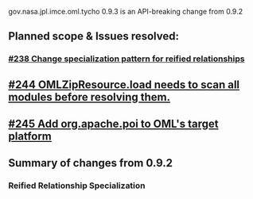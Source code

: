 gov.nasa.jpl.imce.oml.tycho 0.9.3 is an API-breaking change from 0.9.2

## Planned scope & Issues resolved:

### [#238 Change specialization pattern for reified relationships](https://github.com/JPL-IMCE/gov.nasa.jpl.imce.oml/issues/238)

## [#244 OMLZipResource.load needs to scan all modules before resolving them.](https://github.com/JPL-IMCE/gov.nasa.jpl.imce.oml/issues/244)

## [#245 Add org.apache.poi to OML's target platform](https://github.com/JPL-IMCE/gov.nasa.jpl.imce.oml/issues/245)

## Summary of changes from 0.9.2

### Reified Relationship Specialization

